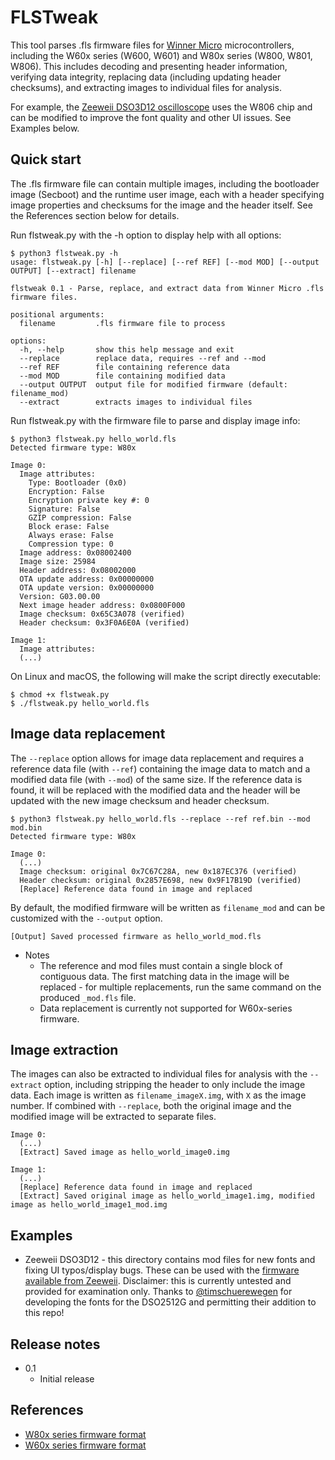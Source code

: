 # FLSTweak
This tool parses .fls firmware files for [Winner Micro](http://www.winnermicro.com/en/) microcontrollers, including the W60x series (W600, W601) and W80x series (W800, W801, W806). This includes decoding and presenting header information, verifying data integrity, replacing data (including updating header checksums), and extracting images to individual files for analysis.

For example, the [Zeeweii DSO3D12 oscilloscope](http://www.zeeweii.com/productinfo/dso3d12.html) uses the W806 chip and can be modified to improve the font quality and other UI issues. See Examples below.

## Quick start
The .fls firmware file can contain multiple images, including the bootloader image (Secboot) and the runtime user image, each with a header specifying image properties and checksums for the image and the header itself. See the References section below for details.

Run flstweak.py with the -h option to display help with all options:
```
$ python3 flstweak.py -h
usage: flstweak.py [-h] [--replace] [--ref REF] [--mod MOD] [--output OUTPUT] [--extract] filename

flstweak 0.1 - Parse, replace, and extract data from Winner Micro .fls firmware files.

positional arguments:
  filename         .fls firmware file to process

options:
  -h, --help       show this help message and exit
  --replace        replace data, requires --ref and --mod
  --ref REF        file containing reference data
  --mod MOD        file containing modified data
  --output OUTPUT  output file for modified firmware (default: filename_mod)
  --extract        extracts images to individual files

```
Run flstweak.py with the firmware file to parse and display image info:
```
$ python3 flstweak.py hello_world.fls
Detected firmware type: W80x

Image 0:
  Image attributes:
    Type: Bootloader (0x0)
    Encryption: False
    Encryption private key #: 0
    Signature: False
    GZIP compression: False
    Block erase: False
    Always erase: False
    Compression type: 0
  Image address: 0x08002400
  Image size: 25984
  Header address: 0x08002000
  OTA update address: 0x00000000
  OTA update version: 0x00000000
  Version: G03.00.00
  Next image header address: 0x0800F000
  Image checksum: 0x65C3A078 (verified)
  Header checksum: 0x3F0A6E0A (verified)

Image 1:
  Image attributes:
  (...)
```
On Linux and macOS, the following will make the script directly executable:
```
$ chmod +x flstweak.py
$ ./flstweak.py hello_world.fls
```

## Image data replacement
The `--replace` option allows for image data replacement and requires a reference data file (with `--ref`) containing the image data to match and a modified data file (with `--mod`) of the same size. If the reference data is found, it will be replaced with the modified data and the header will be updated with the new image checksum and header checksum.
```
$ python3 flstweak.py hello_world.fls --replace --ref ref.bin --mod mod.bin
Detected firmware type: W80x

Image 0:
  (...)
  Image checksum: original 0x7C67C28A, new 0x187EC376 (verified)
  Header checksum: original 0x2857E698, new 0x9F17B19D (verified)
  [Replace] Reference data found in image and replaced
```

By default, the modified firmware will be written as `filename_mod` and can be customized with the `--output` option.
```
[Output] Saved processed firmware as hello_world_mod.fls
```

* Notes
  - The reference and mod files must contain a single block of contiguous data. The first matching data in the image will be replaced - for multiple replacements, run the same command on the produced `_mod.fls` file.
  - Data replacement is currently not supported for W60x-series firmware.

## Image extraction
The images can also be extracted to individual files for analysis with the `--extract` option, including stripping the header to only include the image data. Each image is written as `filename_imageX.img`, with `X` as the image number. If combined with `--replace`, both the original image and the modified image will be extracted to separate files.
```
Image 0:
  (...)
  [Extract] Saved image as hello_world_image0.img

Image 1:
  (...)
  [Replace] Reference data found in image and replaced
  [Extract] Saved original image as hello_world_image1.img, modified image as hello_world_image1_mod.img
```

## Examples
* Zeeweii DSO3D12 - this directory contains mod files for new fonts and fixing UI typos/display bugs. These can be used with the [firmware available from Zeeweii](http://www.zeeweii.com/support.html). Disclaimer: this is currently untested and provided for examination only. Thanks to [@timschuerewegen](https://www.eevblog.com/forum/testgear/new-2ch-pocket-dsosg-sigpeak-dso2512g/msg5124096/#msg5124096) for developing the fonts for the DSO2512G and permitting their addition to this repo!

## Release notes
* 0.1
  - Initial release

## References
  * [W80x series firmware format](https://doc.winnermicro.net/w800/en/latest/component_guides/firmware_format.html)
  * [W60x series firmware format](http://www.winnermicro.com/en/upload/1/editor/1559640549130.pdf)